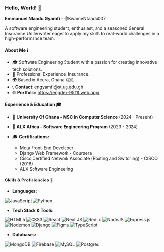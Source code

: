 ### Hello, World! 👋

**Emmanuel Ntaadu Gyamfi** - @KwameNtaadu007

A software engineering student, enthusiast, and a seasoned General Insurance Underwriter eager to
apply my skills to real-world challenges in a high-performance team.

#### About Me ℹ️

- 🎓 Software Engineering Student with a passion for creating innovative tech solutions.
- 🏢 Professional Experience: Insurance.
- 🌍 Based in Accra, Ghana 🇬🇭.
- 📞 **Contact:** engyamfi@st.ug.edu.gh
- 🌐 **Portfolio:**  https://engdev-95f1f.web.app/

#### Experience & Education 🎓
- 🌱 **University Of Ghana - MSC in Computer Science** (2024 - Present)  
  
- 🌱 **ALX Africa - Software Engineering Program** (2023 - 2024)  
  
- 🎓 **Certifications:**
  - Meta Front-End Developer
  - Django Web Framework - Coursera
  - Cisco Certified Network Associate (Routing and Switching) - CISCO (2018)
  - ALX Software Engineering
  

#### Skills & Proficiencies 🚀

- **Languages:**
  
![JavaScript](https://img.shields.io/badge/javascript-black?style=for-the-badge&logo=javascript)
![Python](https://img.shields.io/badge/python-black?style=for-the-badge&logo=python)
  
- **Tech Stack & Tools:**
  
![HTML5](https://img.shields.io/badge/html5-black?style=for-the-badge&logo=html5)
![CSS3](https://img.shields.io/badge/css3-black?style=for-the-badge&logo=css3)
![React](https://img.shields.io/badge/react-black?style=for-the-badge&logo=react)
![Next JS](https://img.shields.io/badge/Next-black?style=for-the-badge&logo=next.js&logoColor=white)
![Redux](https://img.shields.io/badge/redux-%23593d88.svg?style=for-the-badge&logo=redux&logoColor=white)
![NodeJS](https://img.shields.io/badge/node.js-6DA55F?style=for-the-badge&logo=node.js&logoColor=white)
![Express.js](https://img.shields.io/badge/express.js-%23404d59.svg?style=for-the-badge&logo=express&logoColor=%2361DAFB)
![Nodemon](https://img.shields.io/badge/NODEMON-%23323330.svg?style=for-the-badge&logo=nodemon&logoColor=%BBDEAD)
![Django](https://img.shields.io/badge/django-black?style=for-the-badge&logo=django)
![Figma](https://img.shields.io/badge/figma-%23F24E1E.svg?style=for-the-badge&logo=figma&logoColor=white)
![TypeScript](https://img.shields.io/badge/typescript-%23007ACC.svg?style=for-the-badge&logo=typescript&logoColor=white)

- **Databases:**

![MongoDB](https://img.shields.io/badge/MongoDB-%234ea94b.svg?style=for-the-badge&logo=mongodb&logoColor=white)
![Firebase](https://img.shields.io/badge/Firebase-039BE5?style=for-the-badge&logo=Firebase&logoColor=white)
![MySQL](https://img.shields.io/badge/mysql-%2300f.svg?style=for-the-badge&logo=mysql&logoColor=white)
![Postgres](https://img.shields.io/badge/postgres-%23316192.svg?style=for-the-badge&logo=postgresql&logoColor=white)


